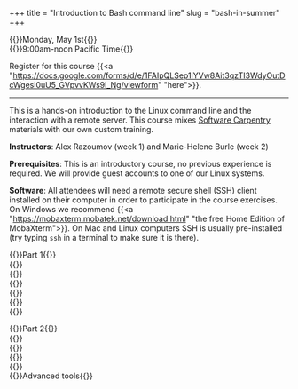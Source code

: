 +++
title = "Introduction to Bash command line"
slug = "bash-in-summer"
+++

{{<cor>}}Monday, May 1st{{</cor>}}\
{{<cgr>}}9:00am-noon Pacific Time{{</cgr>}}

<!-- Course materials will be added here shortly before the start of the course. -->

Register for this course
{{<a "https://docs.google.com/forms/d/e/1FAIpQLSep1lYVw8Ait3qzTI3WdyOutDcWgesl0uU5_GVpvvKWs9l_Ng/viewform" "here">}}.

---

This is a hands-on introduction to the Linux command line and the interaction with a remote server. This
course mixes <a href="https://software-carpentry.org" target="_blank">Software Carpentry</a> materials with
our own custom training.

**Instructors**: Alex Razoumov (week 1) and Marie-Helene Burle (week 2)

**Prerequisites**: This is an introductory course, no previous experience is required. We will provide
guest accounts to one of our Linux systems.

**Software**: All attendees will need a remote secure shell (SSH) client installed on their computer in order
to participate in the course exercises. On Windows we recommend {{<a
"https://mobaxterm.mobatek.net/download.html" "the free Home Edition of MobaXterm">}}. On Mac and Linux
computers SSH is usually pre-installed (try typing `ssh` in a terminal to make sure it is there).

{{<cor>}}Part 1{{</cor>}} \
{{<linktitle url="../bash23/bash-01-intro" text="Introduction">}} \
{{<linktitle url="../bash23/bash-02-filesystem" text="Navigating the filesystem">}} \
{{<linktitle url="../bash23/bash-03-creating-moving-copying" text="Creating, moving and copying things">}} \
{{<linktitle url="../bash23/bash-04-tar-gzip" text="Archives and compression">}} \
{{<linktitle url="../bash23/bash-05-file-transfer" text="Transferring files to/from remote computers">}} \
{{<linktitle url="../bash23/bash-06-wildcards-redirection-pipes" text="Wildcards, redirection, pipes, and aliases">}}

<!-- {{<nolinktitle>}}Introduction{{</nolinktitle>}} \ -->
<!-- {{<nolinktitle>}}Navigating the filesystem{{</nolinktitle>}} \ -->
<!-- {{<nolinktitle>}}Creating, moving and copying things{{</nolinktitle>}} \ -->
<!-- {{<nolinktitle>}}Archives and compression{{</nolinktitle>}} \ -->
<!-- {{<nolinktitle>}}Transferring files to/from remote computers{{</nolinktitle>}} \ -->
<!-- {{<nolinktitle>}}Wildcards, redirection, pipes, and aliases{{</nolinktitle>}} -->

{{<cor>}}Part 2{{</cor>}} \
{{<linktitle url="../bash23/bash-07-loops" text="Loops">}} \
{{<linktitle url="../bash23/bash-08-scripts-functions" text="Bash scripts and functions, and variables">}} \
{{<linktitle url="../bash23/bash-09-grep-find" text="Finding things with `grep` and `find`">}} \
{{<linktitle url="../bash23/bash-10-text-manipulation" text="Text manipulation">}} \
{{<nolinktitle>}}Advanced tools{{</nolinktitle>}}

<!-- {{<cor>}}Zoom: afternoon session (Marie){{</cor>}} \ -->
<!-- {{<cgr>}}1:30pm-4:30pm Pacific{{</cgr>}} \ -->
<!-- {{<nolinktitle>}}Loops{{</nolinktitle>}} -->
<!-- {{<nolinktitle>}}Bash scripts and functions, and variables{{</nolinktitle>}} \ -->
<!-- {{<nolinktitle>}}Finding things{{</nolinktitle>}} \ -->
<!-- {{<nolinktitle>}}Text manipulation{{</nolinktitle>}} \ -->
<!-- {{<nolinktitle>}}Advanced tools{{</nolinktitle>}} -->
